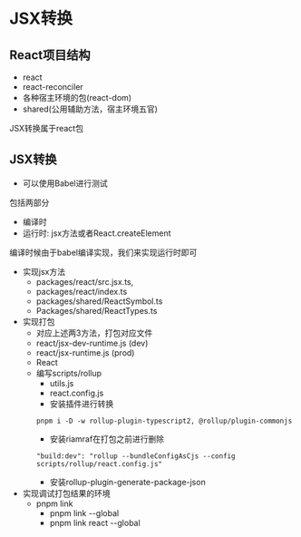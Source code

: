 # JSX转换

## React项目结构

- react
- react-reconciler
- 各种宿主环境的包(react-dom)
- shared(公用辅助方法，宿主环境五官)

JSX转换属于react包

## JSX转换

- 可以使用Babel进行测试

包括两部分

- 编译时
- 运行时: jsx方法或者React.createElement

编译时候由于babel编译实现，我们来实现运行时即可

- 实现jsx方法
  - packages/react/src.jsx.ts,
  - packages/react/index.ts
  - packages/shared/ReactSymbol.ts
  - Packages/shared/ReactTypes.ts
- 实现打包
  - 对应上述两3方法，打包对应文件
  - react/jsx-dev-runtime.js (dev)
  - react/jsx-runtime.js (prod)
  - React
  * 编写scripts/rollup
    - utils.js
    - react.config.js
    - 安装插件进行转换
    ```
    pnpm i -D -w rollup-plugin-typescript2, @rollup/plugin-commonjs
    ```
    - 安装riamraf在打包之前进行删除
    ```
    "build:dev": "rollup --bundleConfigAsCjs --config scripts/rollup/react.config.js"
    ```
    - 安装rollup-plugin-generate-package-json
- 实现调试打包结果的环境
  - pnpm link
    - pnpm link --global
    - pnpm link react --global
